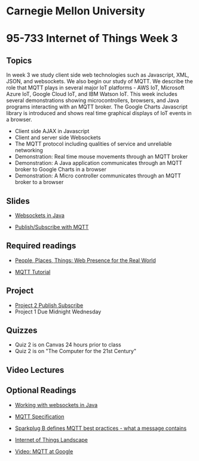 # Carnegie Mellon University

# 95-733 Internet of Things Week 3

## Topics

In week 3 we study client side web technologies such as Javascript, XML, JSON, and websockets.
We also begin our study of MQTT. We describe the role that MQTT plays in several major IoT platforms -
AWS IoT, Microsoft Azure IoT, Google Cloud IoT, and IBM Watson IoT. This week includes several
demonstrations showing microcontrollers, browsers, and Java programs interacting with an MQTT broker.
The Google Charts Javascript library is introduced and shows real time graphical displays of IoT events in a
browser.

+ Client side AJAX in Javascript
+ Client and server side Websockets
+ The MQTT protocol including qualities of service and unreliable networking
+ Demonstration: Real time mouse movements through an MQTT broker
+ Demonstration: A Java application communicates through an MQTT broker to Google Charts in a browser
+ Demonstration: A Micro controller communicates through an MQTT broker to a browser


## Slides


+ [Websockets in Java](https://www.andrew.cmu.edu/user/mm6/95-733/PowerPoint/03_AJAXJavascriptWebsocket.pdf)

+ [Publish/Subscribe with MQTT](https://www.andrew.cmu.edu/user/mm6/95-733/PowerPoint/03_MQTT.pdf)


## Required readings

+ [People, Places, Things: Web Presence for the Real World](http://www.hpl.hp.com/techreports/2001/HPL-2001-279.pdf)


+ [MQTT Tutorial](http://www.hivemq.com/mqtt-essentials/)

## Project

+ [Project 2 Publish Subscribe](../projects/project2/Project2.md)
+ Project 1 Due Midnight Wednesday

## Quizzes

+ Quiz 2 is on Canvas 24 hours prior to class
+ Quiz 2 is on "The Computer for the 21st Century"

## Video Lectures
<!--
+ [10_Lecture3_QuizReview](https://heinzcollege.mediasite.com/Mediasite/Play/e96f9a1bac874d86892b02eefa9e5dac1d)
+ [11_Lecture3](https://heinzcollege.mediasite.com/Mediasite/Play/50a2ba3e20ec4f4497631c599f73cf261d)
+ [12_Lecture3MQTT](https://heinzcollege.mediasite.com/Mediasite/Play/6a8b1c0de3a644db90f80b08e43b69a81d)
+ [13_Lecture3Demos](https://heinzcollege.mediasite.com/Mediasite/Play/7cf3ad7472814c9983fd7023b9333f941d)
-->

## Optional Readings

+ [Working with websockets in Java](http://www.byteslounge.com/tutorials/java-ee-html5-websockets-encoder-and-decoder-example)

+ [MQTT Specification](http://public.dhe.ibm.com/software/dw/webservices/ws-mqtt/MQTT_V3.1_Protocol_Specific.pdf)

+ [Sparkplug B defines MQTT best practices - what a message contains](https://www.cirrus-link.com/mqtt-sparkplug-tahu/)

+ [Internet of Things Landscape](http://mattturck.com/wp-content/uploads/2016/03/Internet-of-Things-2016.png)

+ [Video: MQTT at Google](https://www.youtube.com/watch?v=7kcDL5BDe0s)
